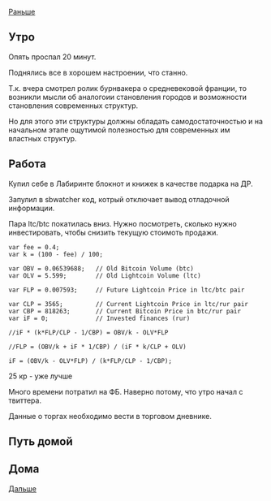 [Раньше](2020.09.16.md)  
## Утро
Опять проспал 20 минут.

Поднялись все в хорошем настроении, что станно.

Т.к. вчера смотрел ролик бурнвакера о средневековой франции, то возникли мысли об аналогоии становления городов и возможности становления современных структур.

Но для этого эти структуры должны обладать самодостаточностью и на начальном этапе ощутимой полезностью для современных им властных структур.
## Работа
Купил себе в Лабиринте блокнот и книжек в качестве подарка на ДР.

Запулил в sbwatcher код, котрый отключает вывод отладочной информации.

Пара ltc/btc покатилась вниз. Нужно посмотреть, сколько нужно инвестировать, чтобы снизить текущую стоимоть продажи.

```JS
var fee = 0.4;
var k = (100 - fee) / 100;

var OBV = 0.06539688;   // Old Bitcoin Volume (btc)
var OLV = 5.599;        // Old Lightcoin Volume (ltc)

var FLP = 0.007593;     // Future Lightcoin Price in ltc/btc pair

var CLP = 3565;         // Current Lightcoin Price in ltc/rur pair
var CBP = 818263;       // Current Bitcoin Price in btc/rur pair
var iF = 0;             // Invested finances (rur)

//iF * (k*FLP/CLP - 1/CBP) = OBV/k - OLV*FLP

//FLP = (OBV/k + iF * 1/CBP) / (iF * k/CLP + OLV)

iF = (OBV/k - OLV*FLP) / (k*FLP/CLP - 1/CBP);
```
25 кр - уже лучше

Много времени потратил на ФБ. Наверно потому, что утро начал с твиттера.

Данные о торгах необходимо вести в торговом дневнике.
## Путь домой
## Дома
[Дальше](2020.09.18.md)